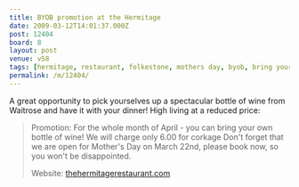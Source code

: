```yaml
---
title: BYOB promotion at the Hermitage
date: 2009-03-12T14:01:37.000Z
post: 12404
board: 8
layout: post
venue: v58
tags: [hermitage, restaurant, folkestone, mothers day, byob, bring your own]
permalink: /m/12404/
---
```

A great opportunity to pick yourselves up a spectacular bottle of wine from Waitrose and have it with your dinner! High living at a reduced price:

<blockquote>Promotion:
For the whole month of April -
you can bring your own bottle of wine!
We will charge only 6.00 for corkage
Don't forget that we are open for Mother's Day on March 22nd,
please book now, so you won't be disappointed.
 
Website: <a href="http://www.thehermitagerestaurant.com">thehermitagerestaurant.com</a></blockquote>
